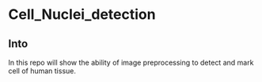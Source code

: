 # Cell_Nuclei_detection

## Into

In this repo will show the ability of image preprocessing to detect and mark cell of human tissue. 


